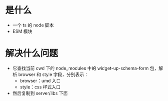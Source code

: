 # 是什么

- 一个 ts 的 node 脚本
- ESM 模块

# 解决什么问题

- 它查找当前 cwd 下的 node_modules 中的 widget-up-schema-form 包，解析 browser 和 style 字段，分别表示：
    - browser：umd 入口
    - style：css 样式入口
- 然后复制到 server/libs 下面